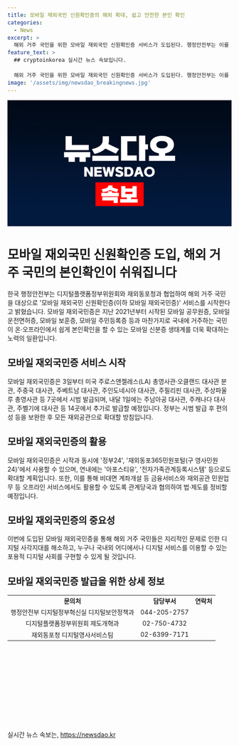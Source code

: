 ```yaml
---
title: 모바일 재외국민 신원확인증의 해외 확대, 쉽고 안전한 본인 확인
categories:
  - News
excerpt: >
  해외 거주 국민을 위한 모바일 재외국민 신원확인증 서비스가 도입된다. 행정안전부는 이를 통해 해외 거주 국민도 국내외 어디에서나 디지털 서비스를 이용할 수 있게 될 것으로 밝혔다. 해당 서비스는 미국, 중국, 베트남, 필리핀, 브라질 등 7개국에서 시범 발급되고, 이후에는 추가적으로 14곳에서 발급될 예정이다. 또한, 재외국민이 자주 이용하는 다양한 서비스에서도 활용 가능하도록 확대할 계획이며, 관계 당국과 협의하여 법·제도를 정비해 나갈 예정이다. (요약문)
feature_text: >
  ## cryptoinkorea 실시간 뉴스 속보입니다.

  해외 거주 국민을 위한 모바일 재외국민 신원확인증 서비스가 도입된다. 행정안전부는 이를 통해 해외 거주 국민도 국내외 어디에서나 디지털 서비스를 이용할 수 있게 될 것으로 밝혔다. 해당 서비스는 미국, 중국, 베트남, 필리핀, 브라질 등 7개국에서 시범 발급되고, 이후에는 추가적으로 14곳에서 발급될 예정이다. 또한, 재외국민이 자주 이용하는 다양한 서비스에서도 활용 가능하도록 확대할 계획이며, 관계 당국과 협의하여 법·제도를 정비해 나갈 예정이다. (요약문)
image: '/assets/img/newsdao_breakingnews.jpg'
---
```


<p><img src="/assets/img/newsdao_breakingnews.jpg" alt="cryptoinkorea 속보" /></p>

<h1>모바일 재외국민 신원확인증 도입, 해외 거주 국민의 본인확인이 쉬워집니다</h1>

<p>한국 행정안전부는 디지털플랫폼정부위원회와 재외동포청과 협업하여 해외 거주 국민을 대상으로 '모바일 재외국민 신원확인증(이하 모바일 재외국민증)' 서비스를 시작한다고 밝혔습니다. 모바일 재외국민증은 지난 2021년부터 시작된 모바일 공무원증, 모바일 운전면허증, 모바일 보훈증, 모바일 주민등록증 등과 마찬가지로 국내에 거주하는 국민이 온·오프라인에서 쉽게 본인확인을 할 수 있는 모바일 신분증 생태계를 더욱 확대하는 노력의 일환입니다.</p>

<h2>모바일 재외국민증 서비스 시작</h2>

<p data-ke-size="size16">모바일 재외국민증은 3일부터 미국 주로스앤젤레스(LA) 총영사관·오클랜드 대사관 분관, 주중국 대사관, 주베트남 대사관, 주인도네시아 대사관, 주필리핀 대사관, 주상파울루 총영사관 등 7곳에서 시범 발급되며, 내달 1일에는 주남아공 대사관, 주캐나다 대사관, 주벨기에 대사관 등 14곳에서 추가로 발급할 예정입니다. 정부는 시범 발급 후 편의성 등을 보완한 후 모든 재외공관으로 확대할 방침입니다.</p>

<h2>모바일 재외국민증의 활용</h2>

<p data-ke-size="size16">모바일 재외국민증은 시작과 동시에 '정부24', '재외동포365민원포털(구 영사민원24)'에서 사용할 수 있으며, 연내에는 '아포스티유', '전자가족관계등록시스템' 등으로도 확대할 계획입니다. 또한, 이를 통해 비대면 계좌개설 등 금융서비스와 재외공관 민원업무 등 오프라인 서비스에서도 활용할 수 있도록 관계당국과 협의하여 법·제도를 정비할 예정입니다.</p>

<h2>모바일 재외국민증의 중요성</h2>

<p data-ke-size="size16">이번에 도입된 모바일 재외국민증을 통해 해외 거주 국민들은 지리적인 문제로 인한 디지털 사각지대를 해소하고, 누구나 국내외 어디에서나 디지털 서비스를 이용할 수 있는 포용적 디지털 사회를 구현할 수 있게 될 것입니다.</p>

<h2>모바일 재외국민증 발급을 위한 상세 정보</h2>

<table>
  <tr>
    <td style="text-align: center; height: 17px;"><b>문의처</b></td>
    <td style="text-align: center; height: 17px;"><b>담당부서</b></td>
    <td style="text-align: center; height: 17px;"><b>연락처</b></td>
  </tr>
  <tr>
    <td style="text-align: center; height: 17px;">행정안전부 디지털정부혁신실 디지털보안정책과</td>
    <td style="text-align: center; height: 17px;">044-205-2757</td>
  </tr>
  <tr>
    <td style="text-align: center; height: 17px;">디지털플랫폼정부위원회 제도개혁과</td>
    <td style="text-align: center; height: 17px;">02-750-4732</td>
  </tr>
  <tr>
    <td style="text-align: center; height: 17px;">재외동포청 디지털영사서비스팀</td>
    <td style="text-align: center; height: 17px;">02-6399-7171</td>
  </tr>
</table>

<p data-ke-size="size16">&nbsp;</p>

<p data-ke-size="size16">&nbsp;</p>

<p data-ke-size="size16">&nbsp;</p>

<p data-ke-size="size16">&nbsp;</p>

<p data-ke-size="size16">&nbsp;</p>

<p data-ke-size="size16">&nbsp;</p>
실시간 뉴스 속보는, <a href="https://newsdao.kr" rel="dofollow">https://newsdao.kr</a>



